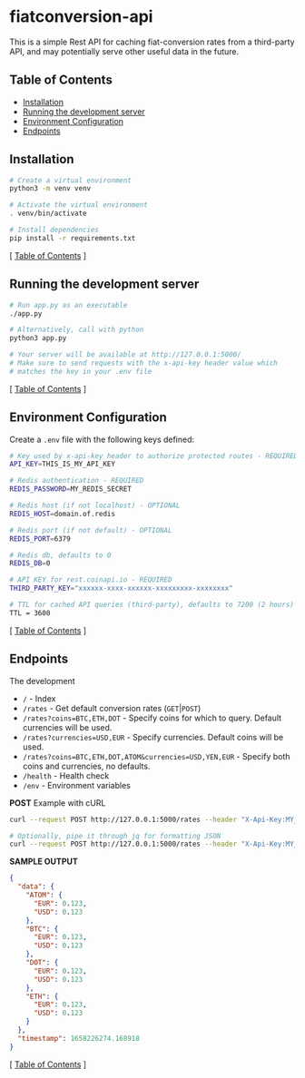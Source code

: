 # fiatconversion-api

This is a simple Rest API for caching fiat-conversion rates from a third-party API, and may potentially serve other useful data in the future.

## Table of Contents

- [Installation](#installation)
- [Running the development server](#running-the-development-server)
- [Environment Configuration](#environment-configuration)
- [Endpoints](#endpoints)

## Installation

```bash
# Create a virtual environment
python3 -m venv venv

# Activate the virtual environment
. venv/bin/activate

# Install dependencies
pip install -r requirements.txt
```

[ [Table of Contents](#table-of-contents) ]

## Running the development server

```bash
# Run app.py as an executable
./app.py

# Alternatively, call with python
python3 app.py

# Your server will be available at http://127.0.0.1:5000/
# Make sure to send requests with the x-api-key header value which
# matches the key in your .env file
```

[ [Table of Contents](#table-of-contents) ]

## Environment Configuration

Create a `.env` file with the following keys defined:

```bash
# Key used by x-api-key header to authorize protected routes - REQUIRED
API_KEY=THIS_IS_MY_API_KEY

# Redis authentication - REQUIRED
REDIS_PASSWORD=MY_REDIS_SECRET

# Redis host (if not localhost) - OPTIONAL
REDIS_HOST=domain.of.redis

# Redis port (if not default) - OPTIONAL
REDIS_PORT=6379

# Redis db, defaults to 0
REDIS_DB=0

# API KEY for rest.coinapi.io - REQUIRED
THIRD_PARTY_KEY="xxxxxx-xxxx-xxxxxx-xxxxxxxxx-xxxxxxxx"

# TTL for cached API queries (third-party), defaults to 7200 (2 hours) - OPTIONAL
TTL = 3600
```

[ [Table of Contents](#table-of-contents) ]

## Endpoints

The development

- `/` - Index
- `/rates` - Get default conversion rates (`GET`|`POST`)
- `/rates?coins=BTC,ETH,DOT` - Specify coins for which to query. Default currencies will be used.
- `/rates?currencies=USD,EUR` - Specify currencies. Default coins will be used.
- `/rates?coins=BTC,ETH,DOT,ATOM&currencies=USD,YEN,EUR` - Specify both coins and currencies, no defaults.
- `/health` - Health check
- `/env` - Environment variables

**POST** Example with cURL

```bash
curl --request POST http://127.0.0.1:5000/rates --header "X-Api-Key:MY_SECRET_API_KEY" --data "coins=BTC,EUR&currencies=USD,EUR,YEN"

# Optionally, pipe it through jq for formatting JSON
curl --request POST http://127.0.0.1:5000/rates --header "X-Api-Key:MY_SECRET_API_KEY" --data "coins=BTC,EUR&currencies=USD,EUR,YEN" | jq
```

**SAMPLE OUTPUT**

```json
{
  "data": {
    "ATOM": {
      "EUR": 0.123,
      "USD": 0.123
    },
    "BTC": {
      "EUR": 0.123,
      "USD": 0.123
    },
    "DOT": {
      "EUR": 0.123,
      "USD": 0.123
    },
    "ETH": {
      "EUR": 0.123,
      "USD": 0.123
    }
  },
  "timestamp": 1658226274.168918
}
```

[ [Table of Contents](#table-of-contents) ]
